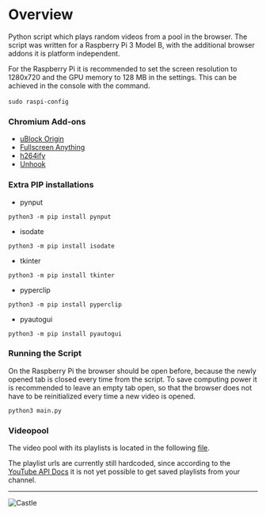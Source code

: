 # Overview

Python script which plays random videos from a pool in the browser. 
The script was written for a Raspberry Pi 3 Model B, with the additional browser addons it is platform independent.

For the Raspberry Pi it is recommended to set the screen resolution to 1280x720 and the GPU memory to 128 MB in the settings. 
This can be achieved in the console with the command. <br><br>
``
sudo raspi-config
``


### Chromium Add-ons

- [uBlock Origin](https://chrome.google.com/webstore/detail/ublock-origin/cjpalhdlnbpafiamejdnhcphjbkeiagm?hl=de)
- [Fullscreen Anything](https://chrome.google.com/webstore/detail/fullscreen-anything/olcfgpmjldkkjdclidhcbonieibfhhdh?hl=de)
- [h264ify](https://chrome.google.com/webstore/detail/h264ify/aleakchihdccplidncghkekgioiakgal?hl=de)
- [Unhook](https://chrome.google.com/webstore/detail/unhook-remove-youtube-rec/khncfooichmfjbepaaaebmommgaepoid?hl=de)

### Extra PIP installations
- pynput

``
python3 -m pip install pynput
``
- isodate

``
python3 -m pip install isodate
``
- tkinter

``
python3 -m pip install tkinter
``
- pyperclip

``
python3 -m pip install pyperclip
``
- pyautogui

``
python3 -m pip install pyautogui
``
### Running the Script
On the Raspberry Pi the browser should be open before, because the newly opened tab is closed every time from the script. 
To save computing power it is recommended to leave an empty tab open, so that the browser does not have to be reinitialized every time a new video is opened. 

``
python3 main.py
``

### Videopool
The video pool with its playlists is located in the following [file](https://github.com/Rammsauer/raspStream/blob/master/playerList.py).

The playlist urls are currently still hardcoded, since according to the [YouTube API Docs](https://developers.google.com/youtube/v3/docs) it is not yet possible to get saved playlists from your channel.

---

![Castle](KnoxCastleInTheHighlands.jpeg)
